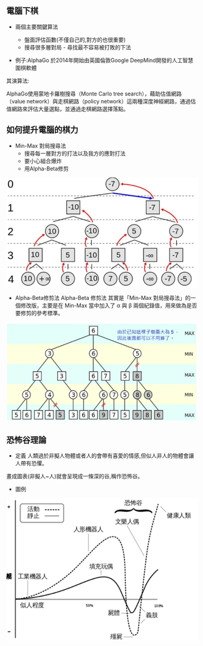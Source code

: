 ## 電腦下棋

 * 兩個主要關鍵算法
    * 盤面評估函數(不僅自己的,對方的也很重要)
    * 搜尋很多層對局 - 尋找最不容易被打敗的下法

* 例子:AlphaGo
於2014年開始由英國倫敦Google DeepMind開發的人工智慧圍棋軟體

其演算法:

AlphaGo使用蒙地卡羅樹搜尋（Monte Carlo tree search），藉助估值網路（value network）與走棋網路（policy network）這兩種深度神經網路，通過估值網路來評估大量選點，並通過走棋網路選擇落點。

## 如何提升電腦的棋力
* Min-Max 對局搜尋法
    * 搜尋每一層對方的打法以及我方的應對打法
    * 要小心組合爆炸
    * 用Alpha-Beta修剪

![Pic](https://github.com/hung890202/ai110b/blob/master/note/%E5%9C%96%E7%89%87/Min-Max.jpg)

* Alpha-Beta修剪法
Alpha-Beta 修剪法 其實是「Min-Max 對局搜尋法」的一個修改版，主要是在 Min-Max 當中加入了 α 與 β 兩個紀錄值，用來做為是否要修剪的參考標準。

![Pic](https://github.com/hung890202/ai110b/blob/master/note/%E5%9C%96%E7%89%87/Alpha-Beta.jpg)

## 恐怖谷理論
* 定義
人類過於非擬人物體或者人的會帶有喜愛的情感,但似人非人的物體會讓人帶有恐懼。

畫成圖表(非擬人~人)就會呈現成一條深的谷,稱作恐怖谷。

* 圖例

![Pic](https://github.com/hung890202/ai110b/blob/master/note/%E5%9C%96%E7%89%87/恐怖谷.jpg)
